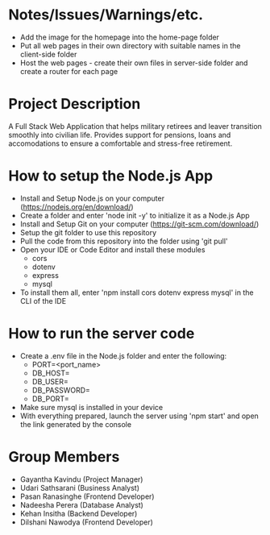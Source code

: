 # Notes/Issues/Warnings/etc.
- Add the image for the homepage into the home-page folder
- Put all web pages in their own directory with suitable names in the client-side folder
- Host the web pages - create their own files in server-side folder and create a router for each page

# Project Description
A Full Stack Web Application that helps military retirees and leaver transition smoothly into civilian life.
Provides support for pensions, loans and accomodations to ensure a comfortable and stress-free retirement.

# How to setup the Node.js App
- Install and Setup Node.js on your computer (https://nodejs.org/en/download/)
- Create a folder and enter 'node init -y' to initialize it as a Node.js App
- Install and Setup Git on your computer (https://git-scm.com/download/)
- Setup the git folder to use this repository
- Pull the code from this repository into the folder using 'git pull'
- Open your IDE or Code Editor and install these modules
    - cors
    - dotenv
    - express
    - mysql
- To install them all, enter 'npm install cors dotenv express mysql' in the CLI of the IDE

# How to run the server code
- Create a .env file in the Node.js folder and enter the following:
    - PORT=<port_name>
    - DB_HOST=<mysql-host>
    - DB_USER=<mysql-username>
    - DB_PASSWORD=<mysql-host-password>
    - DB_PORT=<mysql-host-password>
- Make sure mysql is installed in your device
- With everything prepared, launch the server using 'npm start' and open the link generated by the console

# Group Members
- Gayantha Kavindu  (Project Manager)
- Udari Sathsarani  (Business Analyst)
- Pasan Ranasinghe  (Frontend Developer)
- Nadeesha Perera   (Database Analyst)
- Kehan Insitha     (Backend Developer)
- Dilshani Nawodya  (Frontend Developer)
